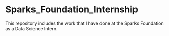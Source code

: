 # Sparks_Foundation_Internship
This repository includes the work that I have done at the Sparks Foundation as a Data Science Intern.
